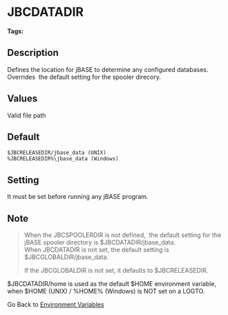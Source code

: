 # JBCDATADIR

<PageHeader />

**Tags:**
<badge text='data directories' vertical='middle' />
<badge text='directories' vertical='middle' />

## Description

Defines the location for jBASE to determine any configured databases. Overrides  the default setting for the spooler direcory.

## Values

Valid file path

## Default

```
$JBCRELEASEDIR/jbase_data (UNIX)
%JBCRELEASEDIR%\jbase_data (Windows)
```

## Setting

It must be set before running any jBASE program.

## Note

> When the JBCSPOOLERDIR is not defined,  the default setting for the jBASE spooler directory is $JBCDATADIR/jbase\_data.  
> When JBCDATADIR is not set, the default setting is $JBCGLOBALDIR/jbase\_data.
>
> If the JBCGLOBALDIR is not set, it defaults to $JBCRELEASEDIR.

$JBCDATADIR/home is used as the default $HOME environment variable, when $HOME (UNIX) / %HOME% (Windows) is NOT set on a LOGTO.

Go Back to [Environment Variables](./../README.md)
